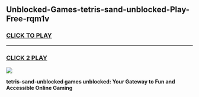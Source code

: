 
## Unblocked-Games-tetris-sand-unblocked-Play-Free-rqm1v
<h3>
<a href="https://premium76.site?title=tetris-sand-unblocked&ref=20M">CLICK TO PLAY</a></h3>
<hr>

<h3>
<a href="https://premium76.site?title=tetris-sand-unblocked&ref=20M">CLICK 2 PLAY</a>
  
</h3>

<a href="https://premium76.site?title=tetris-sand-unblocked&ref=19M"><img src="https://clearcache.store/games.png"></a>


**tetris-sand-unblocked games unblocked: Your Gateway to Fun and Accessible Online Gaming**
